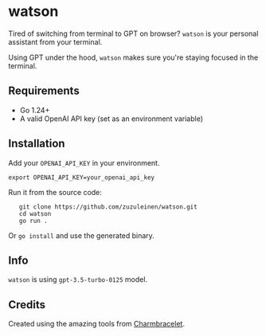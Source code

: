 # watson

Tired of switching from terminal to GPT on browser? `watson` is your personal assistant from your terminal.

Using GPT under the hood, `watson` makes sure you're staying focused in the terminal.

## Requirements

- Go 1.24+
- A valid OpenAI API key (set as an environment variable)

## Installation

Add your `OPENAI_API_KEY` in your environment.

```shell
export OPENAI_API_KEY=your_openai_api_key
```

Run it from the source code:

```shell
   git clone https://github.com/zuzuleinen/watson.git
   cd watson
   go run .
```

Or `go install` and use the generated binary.

## Info

`watson` is using `gpt-3.5-turbo-0125` model.

## Credits

Created using the amazing tools from [Charmbracelet](https://charm.sh/).